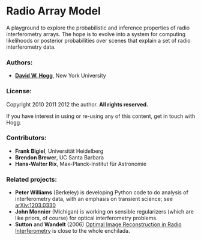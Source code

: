 # Radio Array Model

A playground to explore the probabilistic and inference properties of
radio interferometry arrays.  The hope is to evolve into a system for
computing likelihoods or posterior probabilities over scenes that
explain a set of radio interferometry data.

### Authors: ###

* [**David W. Hogg**](http://cosmo.nyu.edu/hogg/), New York University

### License: ###

Copyright 2010 2011 2012 the author.  **All rights reserved.**

If you have interest in using or re-using any of this content, get in
touch with Hogg.

### Contributors: ###

* **Frank Bigiel**, Universität Heidelberg
* **Brendon Brewer**, UC Santa Barbara
* **Hans-Walter Rix**, Max-Planck-Institut für Astronomie

### Related projects: ###

* **Peter Williams** (Berkeley) is developing Python code to do
    analysis of interferometry data, with an emphasis on transient
    science; see [arXiv:1203.0330](http://arxiv.org/abs/1203.0330)
* **John Monnier** (Michigan) is working on sensible regularizers
    (which are like priors, of course) for optical interferometry
    problems.
* **Sutton** and **Wandelt** (2006)
    [Optimal Image Reconstruction in Radio Interferometry](http://arxiv.org/abs/astro-ph/0604331)
    is close to the whole enchilada.